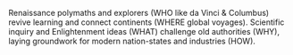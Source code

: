 Renaissance polymaths and explorers (WHO like da Vinci & Columbus) revive learning and connect continents (WHERE global voyages). Scientific inquiry and Enlightenment ideas (WHAT) challenge old authorities (WHY), laying groundwork for modern nation-states and industries (HOW).
